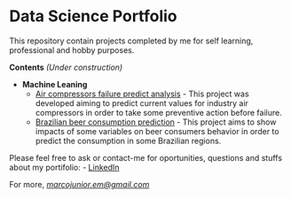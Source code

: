# Data Science Portfolio
This repository contain projects completed by me for self learning, professional and hobby purposes.

**Contents** *(Under construction)*

  - **Machine Leaning**
      - [Air compressors failure predict analysis](https://github.com/marcojr93/data-science-portifolio/tree/main/Air%20compressor%20predict%20failure%20analysis) - This project was developed aiming to predict current values for industry air compressors in order to take some preventive action before failure.
      - [Brazilian beer consumption prediction](https://github.com/marcojr93/data-science-portifolio/blob/main/Beer_consumption_Prediction.ipynb) - This project aims to show impacts of some variables on beer consumers behavior in order to predict the consumption in some Brazilian regions. 

Please feel free to ask or contact-me for oportunities, questions and stuffs about my portifolio: - [LinkedIn](https://www.linkedin.com/in/marco-antonio-lima-j%C3%BAnior-4498719b/)

For more, *marcojunior.em@gmail.com*
